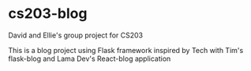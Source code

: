 # cs203-blog

David and Ellie's group project for CS203

This is a blog project using Flask framework inspired by Tech with Tim's flask-blog and Lama Dev's React-blog application
